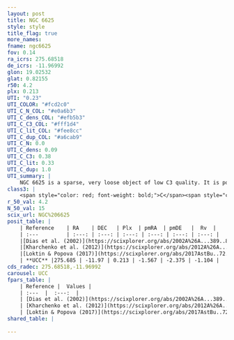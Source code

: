 ```yaml
---
layout: post
title: NGC 6625
style: style
title_flag: true
more_names: 
fname: ngc6625
fov: 0.14
ra_icrs: 275.68518
de_icrs: -11.96992
glon: 19.02532
glat: 0.82155
r50: 4.2
plx: 0.213
UTI: "0.23"
UTI_COLOR: "#fcd2c0"
UTI_C_N_COL: "#e0a6b3"
UTI_C_dens_COL: "#efb5b3"
UTI_C_C3_COL: "#fff1d4"
UTI_C_lit_COL: "#fee8cc"
UTI_C_dup_COL: "#a6cab9"
UTI_C_N: 0.0
UTI_C_dens: 0.09
UTI_C_C3: 0.38
UTI_C_lit: 0.33
UTI_C_dup: 1.0
UTI_summary: |
    NGC 6625 is a sparse, very loose object of low C3 quality. It is poorly studied in the literature, with no articles listed in the last 8 years.<br><br><span style="color: #99180f; font-weight: bold;">Warning: </span>contains less than 25 stars with <i>P>0.5</i> estimated.
class3: |
    <span style="color: red; font-weight: bold;">C</span><span style="color: #FFC300; font-weight: bold;">B</span>
r_50_val: 4.2
N_50_val: 15
scix_url: NGC%206625
posit_table: |
    | Reference    | RA    | DEC   | Plx  | pmRA  | pmDE   |  Rv  |
    | :---         | :---: | :---: | :---: | :---: | :---: | :---: |
    |[Dias et al. (2002)](https://scixplorer.org/abs/2002A%26A...389..871D) | 275.708 | -11.962 | -- | -0.71 | -1.21 | -- |
    |[Kharchenko et al. (2012)](https://scixplorer.org/abs/2012A%26A...543A.156K) | 275.697 | -11.955 | -- | -1.72 | -3.43 | -- |
    |[Loktin & Popova (2017)](https://scixplorer.org/abs/2017AstBu..72..257L) | 275.715 | -11.962 | -- | -2.17 | -7.344 | -- |
    | **UCC** |275.685 | -11.97 | 0.213 | -1.567 | -2.375 | -1.104 | 
cds_radec: 275.68518,-11.96992
carousel: UCC
fpars_table: |
    | Reference |  Values |
    | :---  |  :---:  |
    | [Dias et al. (2002)](https://scixplorer.org/abs/2002A%26A...389..871D) | `E(B-V)=1.21, Dist=1335.0, Age=8.7` |
    | [Kharchenko et al. (2012)](https://scixplorer.org/abs/2012A%26A...543A.156K) | `e_bv=1.21, distance=1335, log_age=8.7` |
    | [Loktin & Popova (2017)](https://scixplorer.org/abs/2017AstBu..72..257L) | `E(B-V)=0.145, Dmod=10.651, logt=8.95` |
shared_table: |
    
---
```

